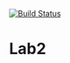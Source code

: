 [![Build Status](https://travis-ci.org/KimNikita/Lab2.svg?branch=main)](https://travis-ci.org/KimNikita/Lab2)

# Lab2